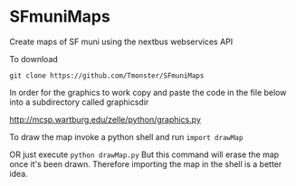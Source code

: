 # SFmuniMaps
Create maps of SF muni using the nextbus webservices API

To download

```git clone https://github.com/Tmonster/SFmuniMaps```

In order for the graphics to work copy and paste the code in the file below into a subdirectory called graphicsdir

http://mcsp.wartburg.edu/zelle/python/graphics.py

To draw the map invoke a python shell and run ```import drawMap```

OR just execute ```python drawMap.py``` But this command will erase the map once it's been drawn. Therefore importing the map in the shell is a better idea.

